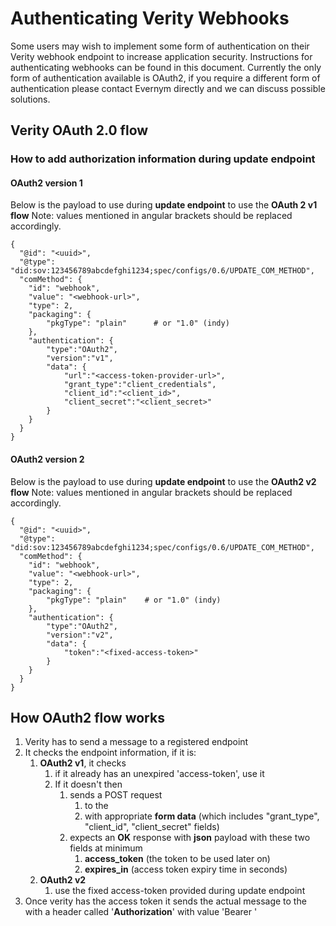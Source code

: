 # Authenticating Verity Webhooks
Some users may wish to implement some form of authentication on their Verity webhook endpoint to increase application security. 
Instructions for authenticating webhooks can be found in this document. Currently the only form of authentication available is OAuth2,
if you require a different form of authentication please contact Evernym directly and we can discuss possible solutions. 

## Verity OAuth 2.0 flow

### How to add authorization information during update endpoint

#### OAuth2 version 1
Below is the payload to use during **update endpoint** to use the **OAuth 2 v1 flow**
Note: values mentioned in angular brackets should be replaced accordingly.
```
{
  "@id": "<uuid>",
  "@type": "did:sov:123456789abcdefghi1234;spec/configs/0.6/UPDATE_COM_METHOD",
  "comMethod": {
    "id": "webhook",
    "value": "<webhook-url>",
    "type": 2,
    "packaging": {
        "pkgType": "plain"      # or "1.0" (indy)
    },
    "authentication": {
        "type":"OAuth2",
        "version":"v1",
        "data": {
            "url":"<access-token-provider-url>",
            "grant_type":"client_credentials",
            "client_id":"<client_id>",
            "client_secret":"<client_secret>"
        }
    }
  }
}
```

#### OAuth2 version 2
Below is the payload to use during **update endpoint** to use the **OAuth2 v2 flow**
Note: values mentioned in angular brackets should be replaced accordingly.
```
{
  "@id": "<uuid>",
  "@type": "did:sov:123456789abcdefghi1234;spec/configs/0.6/UPDATE_COM_METHOD",
  "comMethod": {
    "id": "webhook",
    "value": "<webhook-url>",
    "type": 2,
    "packaging": {
        "pkgType": "plain"    # or "1.0" (indy)
    },
    "authentication": {
        "type":"OAuth2",
        "version":"v2",
        "data": {
            "token":"<fixed-access-token>"
        }
    }
  }
}
```

## How OAuth2 flow works
1. Verity has to send a message to a registered endpoint
2. It checks the endpoint information, if it is:
   1. **OAuth2 v1**, it checks
      1. if it already has an unexpired 'access-token', use it 
      2. If it doesn't then 
         1. sends a POST request
            1. to the **<access-token-provider-url>** 
            2. with appropriate **form data** (which includes "grant_type", "client_id", "client_secret" fields)
         2. expects an **OK** response with **json** payload with these two fields at minimum
            1. **access_token** (the token to be used later on)
            2. **expires_in** (access token expiry time in seconds)
   2. **OAuth2 v2**
      1. use the fixed access-token provided during update endpoint
3. Once verity has the access token
   it sends the actual message to the **<webhook-url>**
   with a header called '**Authorization**' with value 'Bearer **<access-token>**'
